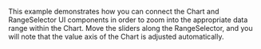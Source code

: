 This example demonstrates how you can connect the Chart and RangeSelector UI components in&nbsp;order to&nbsp;zoom into the appropriate data range within the Chart. Move the sliders along the RangeSelector, and you will note that the value axis of&nbsp;the Chart is&nbsp;adjusted automatically.